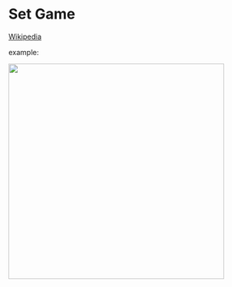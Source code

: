 # Set Game

[Wikipedia](https://en.wikipedia.org/wiki/Set_(card_game))

example:

<img src="./set_game.gif" width="425"/> 